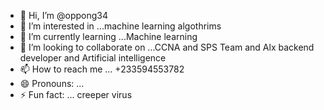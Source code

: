- 👋 Hi, I’m @oppong34
- 👀 I’m interested in ...machine learning algothrims 
- 🌱 I’m currently learning ...Machine learning 
- 💞️ I’m looking to collaborate on ...CCNA and SPS Team and Alx backend developer and Artificial intelligence 
- 📫 How to reach me ... +233594553782
- 😄 Pronouns: ...
- ⚡ Fun fact: ... creeper virus 

<!---
oppong34/oppong34 is a ✨ special ✨ repository because its `README.md` (this file) appears on your GitHub profile.
You can click the Preview link to take a look at your changes.
--->
